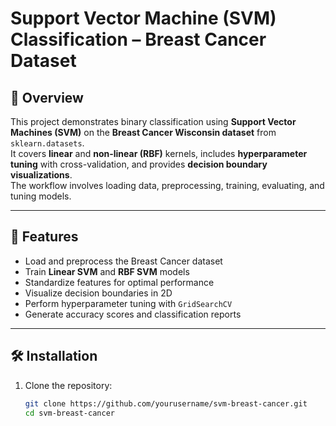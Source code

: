 # Support Vector Machine (SVM) Classification – Breast Cancer Dataset

## 📌 Overview
This project demonstrates binary classification using **Support Vector Machines (SVM)** on the **Breast Cancer Wisconsin dataset** from `sklearn.datasets`.  
It covers **linear** and **non-linear (RBF)** kernels, includes **hyperparameter tuning** with cross-validation, and provides **decision boundary visualizations**.  
The workflow involves loading data, preprocessing, training, evaluating, and tuning models.

---

## 🚀 Features
- Load and preprocess the Breast Cancer dataset
- Train **Linear SVM** and **RBF SVM** models
- Standardize features for optimal performance
- Visualize decision boundaries in 2D
- Perform hyperparameter tuning with `GridSearchCV`
- Generate accuracy scores and classification reports

---

## 🛠 Installation
1. Clone the repository:
   ```bash
   git clone https://github.com/yourusername/svm-breast-cancer.git
   cd svm-breast-cancer
